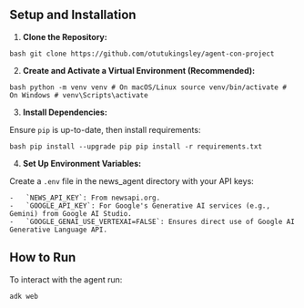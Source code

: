 ## Setup and Installation

1. **Clone the Repository:**

```shell
bash git clone https://github.com/otutukingsley/agent-con-project
```

2. **Create and Activate a Virtual Environment (Recommended):**

```shell
bash python -m venv venv # On macOS/Linux source venv/bin/activate # On Windows # venv\Scripts\activate
```

3. **Install Dependencies:**

Ensure `pip` is up-to-date, then install requirements:

```shell
bash pip install --upgrade pip pip install -r requirements.txt
```

4. **Set Up Environment Variables:**

Create a `.env` file in the news_agent directory with your API keys:

    -   `NEWS_API_KEY`: From newsapi.org.
    -   `GOOGLE_API_KEY`: For Google's Generative AI services (e.g., Gemini) from Google AI Studio.
    -   `GOOGLE_GENAI_USE_VERTEXAI=FALSE`: Ensures direct use of Google AI Generative Language API.

## How to Run
To interact with the agent run:
```shell
adk web
```